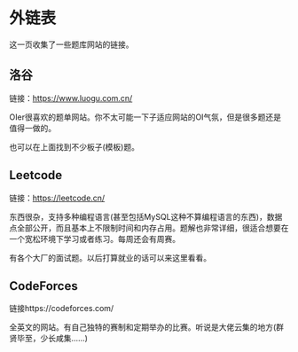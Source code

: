 # 外链表
这一页收集了一些题库网站的链接。

## 洛谷
链接：https://www.luogu.com.cn/

OIer很喜欢的题单网站。你不太可能一下子适应网站的OI气氛，但是很多题还是值得一做的。

也可以在上面找到不少板子(模板)题。

## Leetcode
链接：https://leetcode.cn/

东西很杂，支持多种编程语言(甚至包括MySQL这种不算编程语言的东西)，数据点全部公开，而且基本上不限制时间和内存占用。题解也非常详细，很适合想要在一个宽松环境下学习或者练习。每周还会有周赛。

有各个大厂的面试题。以后打算就业的话可以来这里看看。

## CodeForces
链接https://codeforces.com/

全英文的网站。有自己独特的赛制和定期举办的比赛。听说是大佬云集的地方(群贤毕至，少长咸集……)